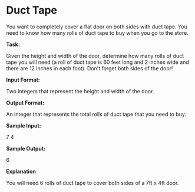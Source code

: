 
# Duct Tape

You want to completely cover a flat door on both sides with duct tape. You need to know how many rolls of duct tape to buy when you go to the store. 

**Task:**

Given the height and width of the door, determine how many rolls of duct tape you will need (a roll of duct tape is 60 feet long and 2 inches wide and there are 12 inches in each foot). Don't forget both sides of the door! 

**Input Format:** 

Two integers that represent the height and width of the door. 

**Output Format:**

An integer that represents the total rolls of duct tape that you need to buy. 

**Sample Input:**

7 
4 

**Sample Output:**

6

**Explanation**
 
You will need 6 rolls of duct tape to cover both sides of a 7ft x 4ft door.